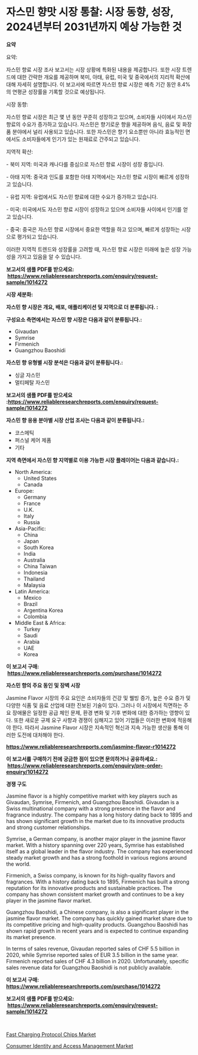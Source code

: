 <p><h1>자스민 향맛 시장 통찰: 시장 동향, 성장, 2024년부터 2031년까지 예상 가능한 것</h1></p><p><strong>요약</strong></p>
<p><p>요약:</p><p>자스민 향료 시장 조사 보고서는 시장 상황에 특화된 내용을 제공합니다. 또한 시장 트렌드에 대한 간략한 개요를 제공하며 북미, 아태, 유럽, 미국 및 중국에서의 지리적 확산에 대해 자세히 설명합니다. 이 보고서에 따르면 자스민 향료 시장은 예측 기간 동안 8.4%의 연평균 성장률을 기록할 것으로 예상됩니다.</p><p>시장 동향:</p><p>자스민 향료 시장은 최근 몇 년 동안 꾸준히 성장하고 있으며, 소비자들 사이에서 자스민 향료의 수요가 증가하고 있습니다. 자스민은 향기로운 향을 제공하며 음식, 음료 및 화장품 분야에서 널리 사용되고 있습니다. 또한 자스민은 향기 요소뿐만 아니라 효능적인 면에서도 소비자들에게 인기가 있는 원재료로 간주되고 있습니다.</p><p>지역적 확산:</p><p>- 북미 지역: 미국과 캐나다를 중심으로 자스민 향료 시장이 성장 중입니다.</p><p>- 아태 지역: 중국과 인도를 포함한 아태 지역에서는 자스민 향료 시장이 빠르게 성장하고 있습니다.</p><p>- 유럽 지역: 유럽에서도 자스민 향료에 대한 수요가 증가하고 있습니다.</p><p>- 미국: 미국에서도 자스민 향료 시장이 성장하고 있으며 소비자들 사이에서 인기를 얻고 있습니다.</p><p>- 중국: 중국은 자스민 향료 시장에서 중요한 역할을 하고 있으며, 빠르게 성장하는 시장으로 평가되고 있습니다.</p><p>이러한 지역적 트렌드와 성장률을 고려할 때, 자스민 향료 시장은 미래에 높은 성장 가능성을 가지고 있음을 알 수 있습니다.</p></p>
<p><strong>보고서의 샘플 PDF를 받으세요: &nbsp;<a href="https://www.reliableresearchreports.com/enquiry/request-sample/1014272">https://www.reliableresearchreports.com/enquiry/request-sample/1014272</a></strong></p>
<p><strong>시장 세분화:</strong></p>
<p><strong> 자스민 향 시장은 개요, 배포, 애플리케이션 및 지역으로 더 분류됩니다. :</strong></p>
<p><strong>구성요소 측면에서는 자스민 향 시장은 다음과 같이 분류됩니다.:</strong></p>
<p><ul><li>Givaudan</li><li>Symrise</li><li>Firmenich</li><li>Guangzhou Baoshidi</li></ul></p>
<p><strong> 자스민 향 유형별 시장 분석은 다음과 같이 분류됩니다.:</strong></p>
<p><ul><li>싱글 자스민</li><li>멀티페탈 자스민</li></ul></p>
<p><strong>보고서의 샘플 PDF를 받으세요 :<a href="https://www.reliableresearchreports.com/enquiry/request-sample/1014272">https://www.reliableresearchreports.com/enquiry/request-sample/1014272</a></strong></p>
<p><strong> 자스민 향 응용 분야별 시장 산업 조사는 다음과 같이 분류됩니다.:</strong></p>
<p><ul><li>코스메틱</li><li>퍼스널 케어 제품</li><li>기타</li></ul></p>
<p><strong>지역 측면에서 자스민 향 지역별로 이용 가능한 시장 플레이어는 다음과 같습니다.:</strong></p>
<p><ul>
    <li>
        North America:
        <ul>
            <li>United States</li>
            <li>Canada</li>
        </ul>
    </li>
    <li>
        Europe:
        <ul>
            <li>Germany</li>
            <li>France</li>
            <li>U.K.</li>
            <li>Italy</li>
            <li>Russia</li>
        </ul>
    </li>
    <li>
        Asia-Pacific:
        <ul>
            <li>China</li>
            <li>Japan</li>
            <li>South Korea</li>
            <li>India</li>
            <li>Australia</li>
            <li>China Taiwan</li>
            <li>Indonesia</li>
            <li>Thailand</li>
            <li>Malaysia</li>
        </ul>
    </li>
    <li>
        Latin America:
        <ul>
            <li>Mexico</li>
            <li>Brazil</li>
            <li>Argentina Korea</li>
            <li>Colombia</li>
        </ul>
    </li>
    <li>
        Middle East & Africa:
        <ul>
            <li>Turkey</li>
            <li>Saudi</li>
            <li>Arabia</li>
            <li>UAE</li>
            <li>Korea</li>
        </ul>
    </li>
    </ul></p>
<p><strong>이 보고서 구매: &nbsp;<a href="https://www.reliableresearchreports.com/purchase/1014272">https://www.reliableresearchreports.com/purchase/1014272</a></strong></p>
<p><strong>자스민 향의 주요 동인 및 장벽 시장</strong></p>
<p><p>Jasmine Flavor 시장의 주요 요인은 소비자들의 건강 및 웰빙 증가, 높은 수요 증가 및 다양한 식품 및 음료 산업에 대한 진보된 기술이 있다. 그러나 이 시장에서 직면하는 주요 장애물은 일정한 공급 체인 문제, 환경 변화 및 기후 변화에 대한 증가하는 영향이 있다. 또한 새로운 규제 요구 사항과 경쟁이 심해지고 있어 기업들은 이러한 변화에 적응해야 한다. 따라서 Jasmine Flavor 시장은 지속적인 혁신과 지속 가능한 생산을 통해 이러한 도전에 대처해야 한다.</p></p>
<p><strong><a href="https://www.reliableresearchreports.com/jasmine-flavor-r1014272">https://www.reliableresearchreports.com/jasmine-flavor-r1014272</a></strong></p>
<p><strong>이 보고서를 구매하기 전에 궁금한 점이 있으면 문의하거나 공유하세요.: &nbsp;<a href="https://www.reliableresearchreports.com/enquiry/pre-order-enquiry/1014272">https://www.reliableresearchreports.com/enquiry/pre-order-enquiry/1014272</a></strong></p>
<p><strong>경쟁 구도</strong></p>
<p><p>Jasmine flavor is a highly competitive market with key players such as Givaudan, Symrise, Firmenich, and Guangzhou Baoshidi. Givaudan is a Swiss multinational company with a strong presence in the flavor and fragrance industry. The company has a long history dating back to 1895 and has shown significant growth in the market due to its innovative products and strong customer relationships.</p><p>Symrise, a German company, is another major player in the jasmine flavor market. With a history spanning over 220 years, Symrise has established itself as a global leader in the flavor industry. The company has experienced steady market growth and has a strong foothold in various regions around the world.</p><p>Firmenich, a Swiss company, is known for its high-quality flavors and fragrances. With a history dating back to 1895, Firmenich has built a strong reputation for its innovative products and sustainable practices. The company has shown consistent market growth and continues to be a key player in the jasmine flavor market.</p><p>Guangzhou Baoshidi, a Chinese company, is also a significant player in the jasmine flavor market. The company has quickly gained market share due to its competitive pricing and high-quality products. Guangzhou Baoshidi has shown rapid growth in recent years and is expected to continue expanding its market presence.</p><p>In terms of sales revenue, Givaudan reported sales of CHF 5.5 billion in 2020, while Symrise reported sales of EUR 3.5 billion in the same year. Firmenich reported sales of CHF 4.3 billion in 2020. Unfortunately, specific sales revenue data for Guangzhou Baoshidi is not publicly available.</p></p>
<p><strong>이 보고서 구매: &nbsp; <a href="https://www.reliableresearchreports.com/purchase/1014272">https://www.reliableresearchreports.com/purchase/1014272</a></strong></p>
<p><strong>보고서의 샘플 PDF를 받으세요: &nbsp;<a href="https://www.reliableresearchreports.com/enquiry/request-sample/1014272">https://www.reliableresearchreports.com/enquiry/request-sample/1014272</a></strong><strong></strong></p>
<p>&nbsp;</p>
<p><p><a href="https://noble-drawer-34c.notion.site/Analyzing-Fast-Charging-Protocol-Chips-Market-Global-Industry-Perspective-and-Forecast-2024-to-203-0cc17a1f20c04af391a3e054fc8e08c8">Fast Charging Protocol Chips Market</a></p><p><a href="https://github.com/nancykennedykellievqfqt2/Market-Research-Report-List-2/blob/main/consumer-identity-and-access-management-market.md">Consumer Identity and Access Management Market</a></p></p>